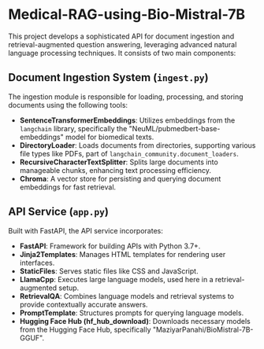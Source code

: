 # Medical-RAG-using-Bio-Mistral-7B

This project develops a sophisticated API for document ingestion and retrieval-augmented question answering, leveraging advanced natural language processing techniques. It consists of two main components:

## Document Ingestion System (`ingest.py`)
The ingestion module is responsible for loading, processing, and storing documents using the following tools:
- **SentenceTransformerEmbeddings**: Utilizes embeddings from the `langchain` library, specifically the "NeuML/pubmedbert-base-embeddings" model for biomedical texts.
- **DirectoryLoader**: Loads documents from directories, supporting various file types like PDFs, part of `langchain_community.document_loaders`.
- **RecursiveCharacterTextSplitter**: Splits large documents into manageable chunks, enhancing text processing efficiency.
- **Chroma**: A vector store for persisting and querying document embeddings for fast retrieval.

## API Service (`app.py`)
Built with FastAPI, the API service incorporates:
- **FastAPI**: Framework for building APIs with Python 3.7+.
- **Jinja2Templates**: Manages HTML templates for rendering user interfaces.
- **StaticFiles**: Serves static files like CSS and JavaScript.
- **LlamaCpp**: Executes large language models, used here in a retrieval-augmented setup.
- **RetrievalQA**: Combines language models and retrieval systems to provide contextually accurate answers.
- **PromptTemplate**: Structures prompts for querying language models.
- **Hugging Face Hub (hf_hub_download)**: Downloads necessary models from the Hugging Face Hub, specifically "MaziyarPanahi/BioMistral-7B-GGUF".
